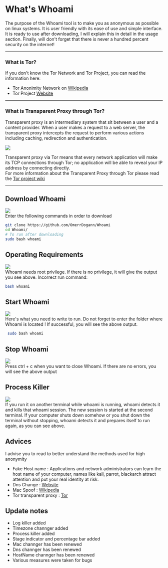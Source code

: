 # What's Whoami

The purpose of the Whoami tool is to make you as anonymous as possible on linux systems. It is user friendly with its ease of use and simple interface. It is ready to use after downloading, I will explain this in detail in the usage section. Finally, will don't forget that there is never a hundred percent security on the internet!

---
### What is Tor?

If you don't know the Tor Network and Tor Project, you can read the information here: </br>
- Tor Anonimity Network on [Wikipedia](https://en.wikipedia.org/wiki/Tor_%28anonymity_network%29) </br>
- Tor Project [Website](https://www.torproject.org/) </br>
---
### What is Transparent Proxy through Tor?

Transparent proxy is an intermediary system that sit between a user and a content provider. When a user makes a request to a web server, the transparent proxy intercepts the request to perform various actions including caching, redirection and authentication.

![](https://media.giphy.com/media/TKXJZGa1idG0EL16gc/giphy.gif) </br>

 Transparent proxy via Tor means that every network application will make its TCP connections through Tor; no application will be able to reveal your IP address by connecting   directly. </br>
 For more information about the Transparent Proxy through Tor please read the [Tor project wiki](https://trac.torproject.org/projects/tor/wiki/doc/TransparentProxy) </br>
 
 ---
 ## Download Whoami
 ![](https://media.giphy.com/media/lqpGlbeTgIfFzerdcV/giphy.gif)  </br>
 Enter the following commands in order to download
 ```bash
 git clone https://github.com/OmerrDogann/Whoami
 cd Whoami/
 # To run after downloading 
 sudo bash whoami
 ```
  ## Operating Requirements
  ![](https://media.giphy.com/media/frNKnUWGrxMRudvOcr/giphy.gif)  </br>
  Whoami needs root privilege. If there is no privilege, it will give the output you see above. Incorrect run command:
  ```bash
  bash whoami
 ``` 
 ## Start Whoami
 ![](https://media.giphy.com/media/kggmn9rCf1A4Z6qnaY/giphy.gif) </br>
 Here's what you need to write to run. Do not forget to enter the folder where Whoami is located ! If successful, you will see the above output. </br>
 ```bash
  sudo bash whoami
 ```
 
 ## Stop Whoami
 
 ![](https://media.giphy.com/media/WSD1aY4vnLNecWdzRy/giphy.gif) </br>
  Press ctrl + c when you want to close Whoami. If there are no errors, you will see the above output </br>
 

 ## Process Killer 
 
 ![](https://media.giphy.com/media/eh0OtYDnAp5oK3jULy/giphy.gif)  </br>
  If you run it on another terminal while whoami is running, whoami detects it and kills that whoami session. The new session is started at the second terminal.
  If your computer shuts down somehow or you shut down the terminal without stopping, whoami detects it and prepares itself to run again, as you can see above.

## Advices
I advise you to read to better understand the methods used for high anonymity </br>

* Fake Host name : Applications and network administrators can learn the host name of your computer, names like kali, parrot, blackarch attract attention and put your real identity at risk. </br> 
 * Dns Change : [Website](https://www.howtogeek.com/167239/7-reasons-to-use-a-third-party-dns-service/)
 * Mac Spoof : [Wikipedia](https://en.wikipedia.org/wiki/MAC_spoofing)
 * Tor transparent proxy : [Tor](https://github.com/OmerrDogann/Whoami/new/master#what-is-tor)
 
 ## Update notes
 
* Log killer added
* Timezone channger added
* Process killer added
* Stage indicator and percentage bar added
* Mac channger has been renewed
* Dns channger has been renewed
* HostName channger has been renewed
* Various measures were taken for bugs
